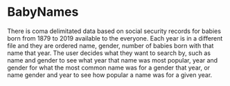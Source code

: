 # BabyNames
There is coma delimitated data based on social security records for babies born from 1879 to 2019 available to the everyone. Each year is in a different file and they are ordered name, gender, number of babies born with that name that year. The user decides what they want to search by, such as name and gender to see what year that name was most popular, year and gender for what the most common name was for a gender that year, or name gender and year to see how popular a name was for a given year.
